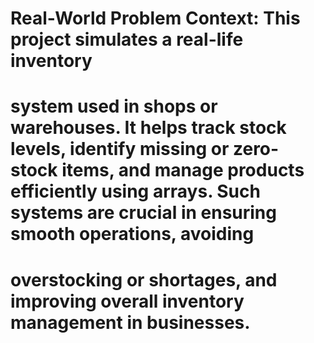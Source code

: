 # Real-World Problem Context: This project simulates a real-life inventory
# system used in shops or warehouses. It helps track stock levels, identify missing or zero-stock items, and manage products efficiently using arrays. Such systems are crucial in ensuring smooth operations, avoiding 
# overstocking or shortages, and improving overall inventory management in businesses.
